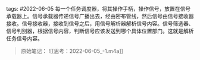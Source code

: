 
tags: #2022-06-05 
每一个任务调度器，将其操作手柄，操作信号，放置在信号承载器上。信号承载器传递信号广播出去，经由密布管线，然后信号由信号接收器接收。信号接收器，接收到信号之后，用信号解析器解析信号内容。信号筛选器、信号判别器，根据信号内容，判断信号应该发送到哪个具体位置部门。这就是解析任务信号内容。

> 原始笔记：
![[思考：2022-06-05_-1.m4a]]